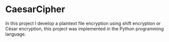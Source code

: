 # CaesarCipher
In this project I develop a plaintext file encryption using shift encryption or César encryption, this project was implemented in the Python programming language.
